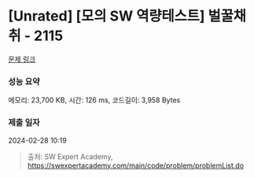 # [Unrated] [모의 SW 역량테스트] 벌꿀채취 - 2115 

[문제 링크](https://swexpertacademy.com/main/code/problem/problemDetail.do?contestProbId=AV5V4A46AdIDFAWu) 

### 성능 요약

메모리: 23,700 KB, 시간: 126 ms, 코드길이: 3,958 Bytes

### 제출 일자

2024-02-28 10:19



> 출처: SW Expert Academy, https://swexpertacademy.com/main/code/problem/problemList.do